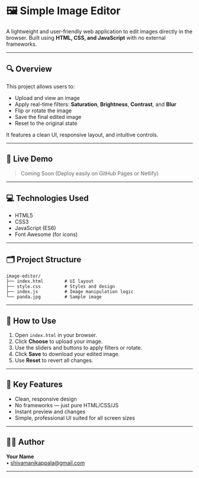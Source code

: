 # 🖼️ Simple Image Editor

A lightweight and user-friendly web application to edit images directly in the browser. Built using **HTML, CSS, and JavaScript** with no external frameworks.

---

## 🔍 Overview

This project allows users to:

- Upload and view an image
- Apply real-time filters: **Saturation**, **Brightness**, **Contrast**, and **Blur**
- Flip or rotate the image
- Save the final edited image
- Reset to the original state

It features a clean UI, responsive layout, and intuitive controls.

---

## 🚀 Live Demo

> Coming Soon (Deploy easily on GitHub Pages or Netlify)

---

## 💻 Technologies Used

- HTML5
- CSS3
- JavaScript (ES6)
- Font Awesome (for icons)

---

## 🗂️ Project Structure

```
image-editor/
├── index.html        # UI layout
├── style.css         # Styles and design
├── index.js          # Image manipulation logic
└── panda.jpg         # Sample image
```

---

## 📸 How to Use

1. Open `index.html` in your browser.
2. Click **Choose** to upload your image.
3. Use the sliders and buttons to apply filters or rotate.
4. Click **Save** to download your edited image.
5. Use **Reset** to revert all changes.

---

## 📌 Key Features

- Clean, responsive design
- No frameworks — just pure HTML/CSS/JS
- Instant preview and changes
- Simple, professional UI suited for all screen sizes

---

## 🙋‍♂️ Author

**Your Name**  
• shivamanikappala@gmail.com

---
